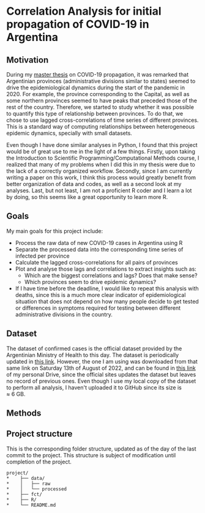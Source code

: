 # Correlation Analysis for initial propagation of COVID-19 in Argentina

## Motivation
During my [master thesis](http://ricabib.cab.cnea.gov.ar/1049/) on COVID-19 propagation, it was remarked that Argentinian provinces (administrative divisions similar to states) seemed to drive the epidemiological dynamics during the start of the pandemic in 2020. For example, the province corresponding to the Capital, as well as some northern provinces seemed to have peaks that preceded those of the rest of the country. Therefore, we started to study whether it was possible to quantify this type of relationship between provinces. To do that, we chose to use lagged cross-correlations of time series of different provinces. This is a standard way of computing relationships between heterogeneous epidemic dynamics, specially with small datasets. 

Even though I have done similar analyses in Python, I found that this project would be of great use to me in the light of a few things. Firstly, upon taking the Introduction to Scientific Programming/Computational Methods course, I realized that many of my problems when I did this in my thesis were due to the lack of a correctly organized workflow. Secondly, since I am currently writing a paper on this work, I think this process would greatly benefit from better organization of data and codes, as well as a second look at my analyses. Last, but not least, I am not a proficient R coder and I learn a lot by doing, so this seems like a great opportunity to learn more R. 

## Goals
My main goals for this project include:

* Process the raw data of new COVID-19 cases in Argentina using R
* Separate the processed data into the corresponding time series of infected per province
* Calculate the lagged cross-correlations for all pairs of provinces
* Plot and analyse those lags and correlations to extract insights such as:
  * Which are the biggest correlations and lags? Does that make sense?
  * Which provinces seem to drive epidemic dynamics?
* If I have time before the deadline, I would like to repeat this analysis with deaths, since this is a much more clear indicator of epidemiological situation that does not depend on how many people decide to get tested or differences in symptoms required for testing between different administrative divisions in the country. 

## Dataset 
The dataset of confirmed cases is the official dataset provided by the Argentinian Ministry of Health to this day. The dataset is periodically updated in [this link](http://datos.salud.gob.ar/dataset/covid-19-casos-registrados-en-la-republica-argentina/archivo/fd657d02-a33a-498b-a91b-2ef1a68b8d16). However, the one I am using was downloaded from that same link on Saturday 13th of August of 2022, and can be found in [this link](https://drive.google.com/file/d/1j1QXQZu60LGApLWroKqafhmUa9XdE-m7/view?usp=sharing) of my personal Drive, since the official sites updates the dataset but leaves no record of previous ones. Even though I use my local copy of the dataset to perform all analysis, I haven't uploaded it to GitHub since its size is $`\approx \: 6 \: \mathrm{GB}`$.  

## Methods


## Project structure
This is the corresponding folder structure, updated as of the day of the last commit to the project. This structure is subject of modification until completion of the project.  

```
project/
*    ├── data/
*    │   ├── raw
*    │   └── processed
*    ├── fct/
*    ├── R/
*    └── README.md
```



